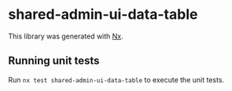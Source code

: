 # shared-admin-ui-data-table

This library was generated with [Nx](https://nx.dev).

## Running unit tests

Run `nx test shared-admin-ui-data-table` to execute the unit tests.
